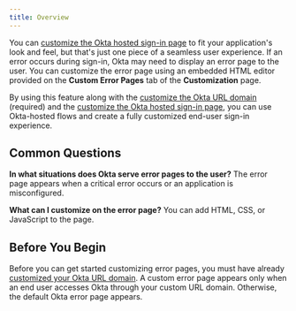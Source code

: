 ```yaml
---
title: Overview
---
```

You can [customize the Okta hosted sign-in page](/guides/custom-hosted-signin/) to fit your application's look and feel, but that's just one piece of a seamless user experience. If an error occurs during sign-in, Okta may need to display an error page to the user. You can customize the error page using an embedded HTML editor provided on the **Custom Error Pages** tab of the **Customization** page. 

By using this feature along with the [customize the Okta URL domain](/guides/custom-url-domain/) (required) and the [customize the Okta hosted sign-in page](/guides/custom-hosted-signin/), you can use Okta-hosted flows and create a fully customized end-user sign-in experience.

## Common Questions
**In what situations does Okta serve error pages to the user?**
The error page appears when a critical error occurs or an application is misconfigured.  <!-- Link to Concepts: Okta-hosted functionality -->

**What can I customize on the error page?**
You can add HTML, CSS, or JavaScript to the page.

## Before You Begin
Before you can get started customizing error pages, you must have already [customized your Okta URL domain](/guides/custom-url-domain/). A custom error page appears only when an end user accesses Okta through your custom URL domain. Otherwise, the default Okta error page appears.

<NextSectionLink/>
